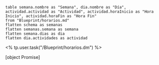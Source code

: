 
```dataview
table semana.nombre as "Semana", dia.nombre as "Día", actividad.actividad as "Actividad", actividad.horaInicio as "Hora Inicio", actividad.horaFin as "Hora Fin"
from "Blueprint/horarios.md"
flatten schema as semanas
flatten semanas.semana as semana
flatten semana.dias as dia
flatten dia.actividades as actividad

```


<% tp.user.task("/Blueprint/horarios.dm") %>


[object Promise]

